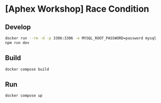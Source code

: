 # [Aphex Workshop] Race Condition

## Develop

```sh
docker run --rm -d -p 3306:3306 -e MYSQL_ROOT_PASSWORD=password mysql
npm run dev
```

## Build

```sh
docker compose build
```

## Run

```sh
docker compose up
```
